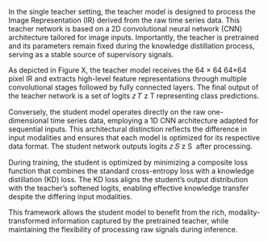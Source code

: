 In the single teacher setting, the teacher model is designed to process the Image Representation (IR) derived from the raw time series data. This teacher network is based on a 2D convolutional neural network (CNN) architecture tailored for image inputs. Importantly, the teacher is pretrained and its parameters remain fixed during the knowledge distillation process, serving as a stable source of supervisory signals.

As depicted in Figure X, the teacher model receives the 
64
×
64
64×64 pixel IR and extracts high-level feature representations through multiple convolutional stages followed by fully connected layers. The final output of the teacher network is a set of logits 
𝑧
𝑇
z 
T
​
  representing class predictions.

Conversely, the student model operates directly on the raw one-dimensional time series data, employing a 1D CNN architecture adapted for sequential inputs. This architectural distinction reflects the difference in input modalities and ensures that each model is optimized for its respective data format. The student network outputs logits 
𝑧
𝑆
z 
S
​
  after processing.

During training, the student is optimized by minimizing a composite loss function that combines the standard cross-entropy loss with a knowledge distillation (KD) loss. The KD loss aligns the student’s output distribution with the teacher’s softened logits, enabling effective knowledge transfer despite the differing input modalities.

This framework allows the student model to benefit from the rich, modality-transformed information captured by the pretrained teacher, while maintaining the flexibility of processing raw signals during inference.